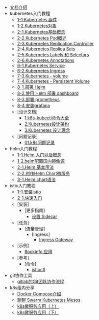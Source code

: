 - [文档介绍](/index)
- kubernetes入门教程
    - [1-1.Kubernetes 组件](/kubernetes/01/1-1.Kubernetes-components)
    - [1-2.Kubernetes对象](/kubernetes/01/1-2.Kubernetes-object)
    - [2-1.Kubernetes基础概念](/kubernetes/02/2-1.Kubernetes-basic)
    - [2-2.Kubernetes Pod概述](/kubernetes/02/2-2.Kubernetes-Pod)
    - [2-3.Kubernetes Replication Controller](/kubernetes/02/2-3.Kubernetes-Replication-Controller)
    - [2-4.Kubernetes Replica Sets](/kubernetes/02/2-4.Kubernetes-Replica-Sets)
    - [2-5.Kubernetes Labels 和 Selectors](/kubernetes/02/2-5.Kubernetes-Labels-Selectors)
    - [2-6.Kubernetes Annotations](/kubernetes/02/2-6.Kubernetes-Annotations)
    - [6-1.Kubernetes Service](/kubernetes/06/6-1.Kubernetes-Service)
    - [6-2.Kubernetes Ingress](/kubernetes/06/6-2.Kubernetes-Ingress)
    - [7-3.Kubernetes - volume](/kubernetes/7-3.Kubernetes-volume)
    - [7-4.Kubernetes - Persistent Volume](/kubernetes/7-4.Kubernetes-Persistent-Volume)
    - [8-1.部署 Helm](/kubernetes/8-1.install-Helm)
    - [8-2.使用 Helm 部署 dashboard](/kubernetes/8-2.install-dashboard)
    - [8-3.部署 prometheus](/kubernetes/8-3.install-prometheus)
    - [8-4.安装grafana](/kubernetes/8-4.install-grafana)
    - [设计文档]
        - [1.k8s-kubectl命令大全](/kubernetes/design-document/1.k8s-kubectl-Commands)
        - [2.Kubernetes设计架构](/kubernetes/design-document/2.Kubernetes-Design-architecture)
        - [3.Kubernetes 设计理念](/kubernetes/design-document/3.Kubernetes-design-concept)
    - [问题记录]
        - [01.k8s问题记录](/kubernetes/problem-log/01)    
- helm入门教程
    - [1-1.Helm 入门以及概念](/helm/1-1)
    - [1-2.helm配置国内镜像源](/helm/1-2)
    - [2-1.Helm 基本用法](/helm/2-1)
    - [2-2.创作Helm Chart微服务](/helm/2-2)
    - [3-1.Helm chart语法](/helm/3-1)
- istio入门教程
    - [1-1.安装istio](/istio/1-1)
    - [2-1.快速入门](/istio/2-1)   
    - [安装]
      - [更多指南]
        - [设置 Sidecar](/istio/setup/additional-setup/sidecar-injection)
    - [任务]
      - [流量管理]
        - [Ingress]
          - [Ingress Gateway](/istio/tasks/traffic-management/ingress/ingress-control)
    - [示例]
      - [Bookinfo 应用](/istio/examples/bookinfo)
    - [参考]
      - [命令]
        - [istioctl](/istio/reference/commands/istioctl)
- git协作工具
    - [gitlab的Git团队协作流程](/git/gitlab-Git-use)     
- k8s组内分享
    - [Docker Compose介绍](/share/1-1.Docker-Compose) 
    - [聊聊 Swarm Kubernetes Mesos](/share/3-1.Swarm-Kubernetes-Mesos) 
    - [k8s微服务应用（上）](/share/2-1.k8s) 
    - [k8s微服务应用（下）](/share/2-2.k8s)
    
